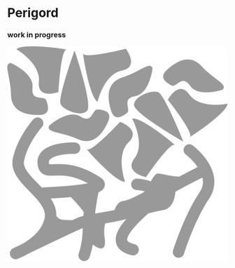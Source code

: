 # Perigord
### work in progress
![tst](https://github.com/TroubleTruffle/Perigord/blob/main/bitmap.png)
